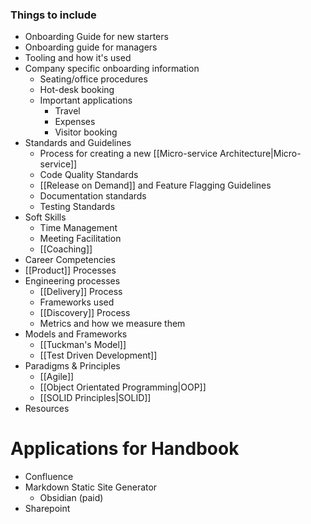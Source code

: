 ### Things to include
- Onboarding Guide for new starters
- Onboarding guide for managers
- Tooling and how it's used
- Company specific onboarding information
	- Seating/office procedures
	- Hot-desk booking
	- Important applications
		- Travel
		- Expenses
		- Visitor booking
- Standards and Guidelines
	- Process for creating a new [[Micro-service Architecture|Micro-service]]
	- Code Quality Standards
	- [[Release on Demand]] and Feature Flagging Guidelines
	- Documentation standards
	- Testing Standards
- Soft Skills
	- Time Management
	- Meeting Facilitation
	- [[Coaching]]
- Career Competencies
- [[Product]] Processes
- Engineering processes
	- [[Delivery]] Process
	- Frameworks used
	- [[Discovery]] Process
	- Metrics and how we measure them
- Models and Frameworks
	- [[Tuckman's Model]]
	- [[Test Driven Development]]
- Paradigms & Principles
	- [[Agile]]
	- [[Object Orientated Programming|OOP]]
	- [[SOLID Principles|SOLID]]
- Resources

# Applications for Handbook
- Confluence
- Markdown Static Site Generator
	- Obsidian (paid)
- Sharepoint